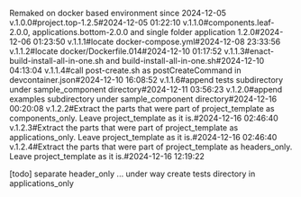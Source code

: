 Remaked on docker based environment since 2024-12-05
v.1.0.0#project.top-1.2.5#2024-12-05 01:22:10
v.1.1.0#components.leaf-2.0.0, applications.bottom-2.0.0 and single folder application 1.2.0#2024-12-06 01:23:50
v.1.1.1#locate docker-compose.yml#2024-12-08 23:33:56
v.1.1.2#locate docker/Dockerfile.014#2024-12-10 01:17:52
v.1.1.3#enact-build-install-all-in-one.sh and build-install-all-in-one.sh#2024-12-10 04:13:04
v.1.1.4#call post-create.sh as postCreateCommand in devcontainer.json#2024-12-10 16:08:52
v.1.1.6#append tests subdirectory under sample_component directory#2024-12-11 03:56:23
v.1.2.0#append examples subdirectory under sample_component directory#2024-12-16 00:20:08
v.1.2.2#Extract the parts that were part of project_template as components_only. Leave project_template as it is.#2024-12-16 02:46:40
v.1.2.3#Extract the parts that were part of project_template as applications_only. Leave project_template as it is.#2024-12-16 02:46:40
v.1.2.4#Extract the parts that were part of project_template as headers_only. Leave project_template as it is.#2024-12-16 12:19:22


[todo]
separate header_only ... under way
create tests directory in applications_only


